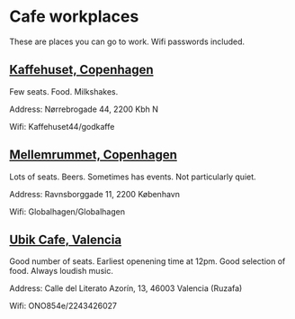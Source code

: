 # Cafe workplaces

These are places you can go to work. Wifi passwords included.


## [Kaffehuset, Copenhagen](https://www.facebook.com/kaffehuset44/)

Few seats. Food. Milkshakes.

Address: Nørrebrogade 44, 2200 Kbh N

Wifi: Kaffehuset44/godkaffe


## [Mellemrummet, Copenhagen](https://www.facebook.com/mellemrummet)

Lots of seats. Beers. Sometimes has events. Not particularly quiet.

Address: Ravnsborggade 11, 2200 København

Wifi: Globalhagen/Globalhagen

## [Ubik Cafe, Valencia](http://ubikcafe.blogspot.com.es/)

Good number of seats. Earliest openening time at 12pm. Good selection of food. Always loudish music.

Address: Calle del Literato Azorín, 13, 46003 Valencia (Ruzafa)

Wifi: ONO854e/2243426027
